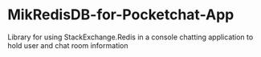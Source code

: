 # MikRedisDB-for-Pocketchat-App
Library for using StackExchange.Redis in a console chatting application to hold user and chat room information
